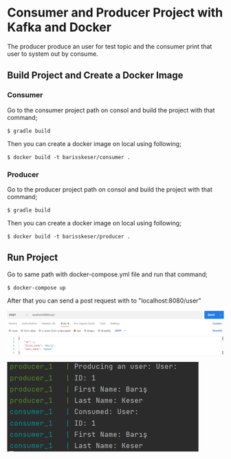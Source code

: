 # Consumer and Producer Project with Kafka and Docker
The producer produce an user for test topic and the consumer print that user to system out by consume.

## Build Project and Create a Docker Image
### Consumer
Go to the consumer project path on consol and build the project with that command;
```console
$ gradle build
```
Then you can create a docker image on local using following;
```console
$ docker build -t barisskeser/consumer .
```
### Producer
Go to the producer project path on consol and build the project with that command;
```console
$ gradle build
```
Then you can create a docker image on local using following;
```console
$ docker build -t barisskeser/producer .
```

## Run Project
Go to same path with docker-compose.yml file and run that command;
```console
$ docker-compose up
```
After that you can send a post request with to "localhost:8080/user"
<p>
<img align="center" src="/images/postman.PNG" alt="Post Request" />
</p>
<p>
<img align="center" src="/images/intellij_out.PNG" alt="Example Output" />
</p>
